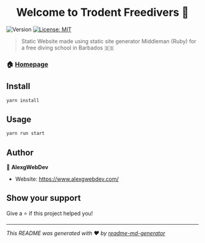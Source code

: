 <h1 align="center">Welcome to Trodent Freedivers 👋</h1>
<p>
  <img alt="Version" src="https://img.shields.io/badge/version-1.0.0-blue.svg?cacheSeconds=2592000" />
  <a href="#" target="_blank">
    <img alt="License: MIT" src="https://img.shields.io/badge/License-MIT-yellow.svg" />
  </a>
</p>

> Static Website made using static site generator Middleman (Ruby) for a free diving school in Barbados 🇧🇧

### 🏠 [Homepage](https://www.tridentfreedivers.com/)

## Install

```sh
yarn install
```

## Usage

```sh
yarn run start
```

## Author

👤 **AlexgWebDev**

* Website: https://www.alexgwebdev.com/

## Show your support

Give a ⭐️ if this project helped you!

***
_This README was generated with ❤️ by [readme-md-generator](https://github.com/kefranabg/readme-md-generator)_